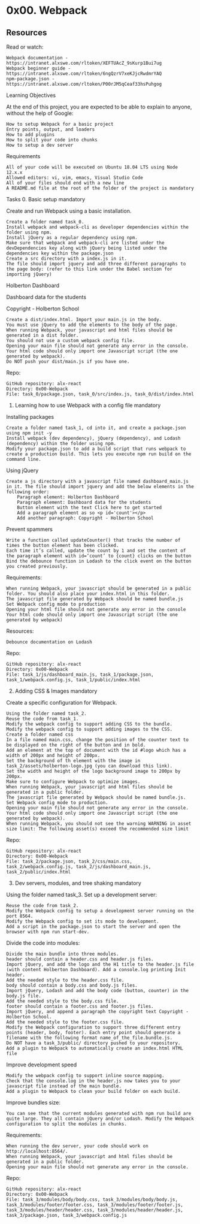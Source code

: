 # 0x00. Webpack

## Resources

Read or watch:

    Webpack documentation - https://intranet.alxswe.com/rltoken/XEFTUAcZ_9sKurp1Bui7ug
    Webpack beginner guide - https://intranet.alxswe.com/rltoken/6ngQzrV7xeKJjcRwdmrYAQ
    npm-package.json - https://intranet.alxswe.com/rltoken/P00rJM5qCeaf33hsPuhgog


Learning Objectives

At the end of this project, you are expected to be able to explain to anyone, without the help of Google:

    How to setup Webpack for a basic project
    Entry points, output, and loaders
    How to add plugins
    How to split your code into chunks
    How to setup a dev server

Requirements

    All of your code will be executed on Ubuntu 18.04 LTS using Node 12.x.x
    Allowed editors: vi, vim, emacs, Visual Studio Code
    All of your files should end with a new line
    A README.md file at the root of the folder of the project is mandatory

Tasks
0. Basic setup
mandatory

Create and run Webpack using a basic installation.

    Create a folder named task_0.
    Install webpack and webpack-cli as developer dependencies within the folder using npm.
    Install jQuery as a regular dependency using npm.
    Make sure that webpack and webpack-cli are listed under the devDependencies key along with jQuery being listed under the dependencies key within the package.json
    Create a src directory with a index.js in it.
    The file should import jquery and add three different paragraphs to the page body: (refer to this link under the Babel section for importing jQuery)

Holberton Dashboard

Dashboard data for the students

Copyright - Holberton School

    Create a dist/index.html. Import your main.js in the body.
    You must use jQuery to add the elements to the body of the page.
    When running Webpack, your javascript and html files should be generated in a dist folder.
    You should not use a custom webpack config file.
    Opening your main file should not generate any error in the console.
    Your html code should only import one Javascript script (the one generated by webpack).
    Do NOT push your dist/main.js if you have one.

Repo:

    GitHub repository: alx-react
    Directory: 0x00-Webpack
    File: task_0/package.json, task_0/src/index.js, task_0/dist/index.html

1. Learning how to use Webpack with a config file
mandatory

Installing packages

    Create a folder named task_1, cd into it, and create a package.json using npm init -y
    Install webpack (dev dependency), jQuery (dependency), and Lodash (dependency) within the folder using npm.
    Modify your package.json to add a build script that runs webpack to create a production build. This lets you execute npm run build on the command line.

Using jQuery

    Create a js directory with a javascript file named dashboard_main.js in it. The file should import jquery and add the below elements in the following order:
        Paragraph element: Holberton Dashboard
        Paragraph element: Dashboard data for the students
        Button element with the text Click here to get started
        Add a paragraph element as so <p id='count'></p>
        Add another paragraph: Copyright - Holberton School

Prevent spammers

    Write a function called updateCounter() that tracks the number of times the button element has been clicked.
    Each time it’s called, update the count by 1 and set the content of the paragraph element with id=‘count’ to {count} clicks on the button
    Bind the debounce function in Lodash to the click event on the button you created previously.

Requirements:

    When running Webpack, your javascript should be generated in a public folder. You should also place your index.html in this folder.
    The javascript file generated by Webpack should be named bundle.js
    Set Webpack config mode to production
    Opening your html file should not generate any error in the console
    Your html code should only import one Javascript script (the one generated by webpack)

Resources:

    Debounce documentation on Lodash

Repo:

    GitHub repository: alx-react
    Directory: 0x00-Webpack
    File: task_1/js/dashboard_main.js, task_1/package.json, task_1/webpack.config.js, task_1/public/index.html

2. Adding CSS & Images
mandatory

Create a specific configuration for Webpack.

    Using the folder named task_2.
    Reuse the code from task_1.
    Modify the webpack config to support adding CSS to the bundle.
    Modify the webpack config to support adding images to the CSS.
    Create a folder named css
    In a file named main.css, change the position of the counter text to be displayed on the right of the button and in bold.
    Add an element at the top of document with the id #logo which has a width of 200px and height of 200px.
    Set the background of th element with the image in task_2/assets/holberton-logo.jpg (you can download this link).
    Set the width and height of the logo background image to 200px by 200px.
    Make sure to configure Webpack to optimize images.
    When running Webpack, your javascript and html files should be generated in a public folder.
    The javascript file generated by Webpack should be named bundle.js.
    Set Webpack config mode to production.
    Opening your main file should not generate any error in the console.
    Your html code should only import one Javascript script (the one generated by webpack).
    When running Webpack, you should not see the warning WARNING in asset size limit: The following asset(s) exceed the recommended size limit

Repo:

    GitHub repository: alx-react
    Directory: 0x00-Webpack
    File: task_2/package.json, task_2/css/main.css, task_2/webpack.config.js, task_2/js/dashboard_main.js, task_2/public/index.html

3. Dev servers, modules, and tree shaking
mandatory

Using the folder named task_3. Set up a development server:

    Reuse the code from task_2.
    Modify the Webpack config to setup a development server running on the port 8564.
    Modify the Webpack config to set its mode to development.
    Add a script in the package.json to start the server and open the browser with npm run start-dev.

Divide the code into modules:

    Divide the main bundle into three modules.
    header should contain a header.css and header.js files.
    Import jQuery, and add the logo and the H1 title to the header.js file (with content Holberton Dashboard). Add a console.log printing Init header.
    Add the needed style to the header.css file.
    body should contain a body.css and body.js files.
    Import jQuery, Lodash and add the body code (button, counter) in the body.js file.
    Add the needed style to the body.css file.
    footer should contain a footer.css and footer.js files.
    Import jQuery, and append a paragraph the copyright text Copyright - Holberton School.
    Add the needed style to the footer.css file.
    Modify the Webpack configuration to support three different entry points (header, body, footer). Each entry point should generate a filename with the following format name_of_the_file.bundle.js.
    Do NOT have a task_3/public/ directory pushed to your repository.
    Add a plugin to Webpack to automatically create an index.html HTML file

Improve development speed

    Modify the webpack config to support inline source mapping.
    Check that the console.log in the header.js now takes you to your javascript file instead of the main bundle.
    Add a plugin to Webpack to clean your build folder on each build.

Improve bundles size:

    You can see that the current modules generated with npm run build are quite large. They all contain jQuery and/or Lodash. Modify the Webpack configuration to split the modules in chunks.

Requirements:

    When running the dev server, your code should work on http://localhost:8564/.
    When running Webpack, your javascript and html files should be generated in a public folder.
    Opening your main file should not generate any error in the console.

Repo:

    GitHub repository: alx-react
    Directory: 0x00-Webpack
    File: task_3/modules/body/body.css, task_3/modules/body/body.js, task_3/modules/footer/footer.css, task_3/modules/footer/footer.js, task_3/modules/header/header.css, task_3/modules/header/header.js, task_3/package.json, task_3/webpack.config.js



